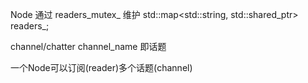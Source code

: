 Node 通过 readers_mutex_  维护 std::map<std::string, std::shared_ptr<ReaderBase>> readers_;

channel/chatter channel_name 即话题



一个Node可以订阅(reader)多个话题(channel)